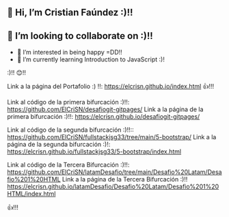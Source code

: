 ## 👋 Hi, I’m Cristian Faúndez :)!!
## 💞️ I’m looking to collaborate on :)!!

- 👀 I’m interested in being happy =DD!!
- 🌱 I’m currently learning Introduction to JavaScript :)!

:)!! 😊!!

Link a la página del Portafolio :) !!: https://elcrisn.github.io/index.html 👍!!!

Link al código de la primera bifurcación :)!!: https://github.com/ElCriSN/desafiogit-gitpages/ Link a la página de la primera bifurcación :)!!: https://elcrisn.github.io/desafiogit-gitpages/

Link al código de la segunda bifurcación :)!!:: https://github.com/ElCriSN/fullstackjsg33/tree/main/5-bootstrap/ Link a la página de la segunda bifurcación :)!: https://elcrisn.github.io/fullstackjsg33/5-bootstrap/index.html

Link al código de la Tercera Bifurcación :)!!: https://github.com/ElCriSN/latamDesafio/tree/main/Desafio%20Latam/Desafio%201%20HTML Link a la página de la Tercera Bifurcación :)!! https://elcrisn.github.io/latamDesafio/Desafio%20Latam/Desafio%201%20HTML/index.html

👍!!!
